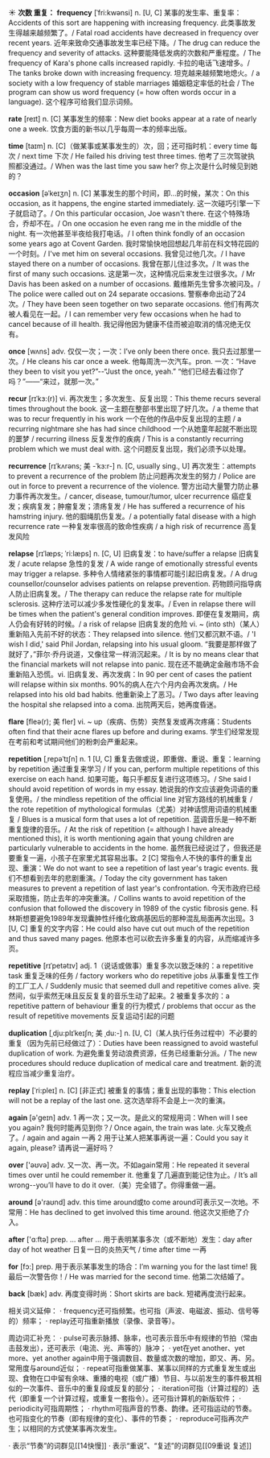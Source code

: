 ☀ <span class="category">**次数 重复：**</span>
<span class="vocabulary">**frequency**</span> [ˈfri:kwənsi]
<span class="definition">n. [U, C] 某事的发生率、重复率：</span>Accidents of this sort are happening with increasing frequency. 此类事故发生得越来越频繁了。/ Fatal road accidents have decreased in frequency over recent years. 近年来致命交通事故发生率已经下降。/ The drug can reduce the frequency and severity of attacks. 这种要能降低发病的次数和严重程度。/ The frequency of Kara's phone calls increased rapidly. 卡拉的电话飞速增多。/ The tanks broke down with increasing frequency. 坦克越来越频繁地熄火。/ a society with a low frequency of stable marriages 婚姻稳定率低的社会 / The program can show us word frequency (= how often words occur in a language). 这个程序可给我们显示词频。

<span class="vocabulary">**rate**</span> [reɪt] 
<span class="definition">n. [C] 某事发生的频率：</span>New diet books appear at a rate of nearly one a week. 饮食方面的新书以几乎每周一本的频率出版。

<span class="vocabulary">**time**</span> [taɪm] 
<span class="definition">n. [C]（做某事或某事发生的）次，回；还可指时机：</span>every time 每次 / next time 下次 / He failed his driving test three times. 他考了三次驾驶执照都没通过。/ When was the last time you saw her? 你上次是什么时候见到她的？
             
<span class="vocabulary">**occasion**</span> [əˈkeɪʒn]
<span class="definition">n. [C] 某事发生的那个时间，即…的时候，某次：</span>On this occasion, as it happens, the engine started immediately. 这一次碰巧引擎一下子就启动了。/ On this particular occasion, Joe wasn't there. 在这个特殊场合，乔却不在。/ On one occasion he even rang me in the middle of the night. 有一次他甚至半夜给我打电话。/ I often think fondly of an occasion some years ago at Covent Garden. 我时常愉快地回想起几年前在科文特花园的一个时刻。/ I've met him on several occasions. 我曾见过他几次。/ I have stayed there on a number of occasions. 我曾在那儿住过多次。/ It was the first of many such occasions. 这是第一次，这种情况后来发生过很多次。/ Mr Davis has been asked on a number of occasions. 戴维斯先生曾多次被问及。/ The police were called out on 24 separate occasions. 警察奉命出动了24次。/ They have been seen together on two separate occasions. 他们有两次被人看见在一起。/ I can remember very few occasions when he had to cancel because of ill health. 我记得他因为健康不佳而被迫取消的情况绝无仅有。         

<span class="vocabulary">**once**</span> [wʌns] 
<span class="definition">adv. 仅仅一次；一次：</span>I’ve only been there once. 我只去过那里一次。/ He cleans his car once a week. 他每周洗一次汽车。<span class="definition">pron. 一次：</span>“Have they been to visit you yet?”--“Just the once, yeah.” “他们已经去看过你了吗？”——“来过，就那一次。”
                      
<span class="vocabulary">**recur**</span> [rɪˈkɜ:(r)]
<span class="definition">vi. 再次发生；多次发生、反复出现：</span>This theme recurs several times throughout the book. 这一主题在整部书里出现了好几次。/ a theme that was to recur frequently in his work 一个在他的作品中反复出现的主题 / a recurring nightmare she has had since childhood 一个从她童年起就不断出现的噩梦 / recurring illness 反复发作的疾病 / This is a constantly recurring problem which we must deal with. 这个问题反复出现，我们必须予以处理。

<span class="vocabulary">**recurrence**</span> [rɪˈkʌrəns; 美 -ˈkɜ:r-]
<span class="definition">n. [C, usually sing., U] 再次发生：</span>attempts to prevent a recurrence of the problem 防止问题再次发生的努力 / Police are out in force to prevent a recurrence of the violence. 警方出动大量警力防止暴力事件再次发生。/ cancer, disease, tumour/tumor, ulcer recurrence 癌症复发；疾病复发；肿瘤复发；溃疡复发 / He has suffered a recurrence of his hamstring injury. 他的腘绳肌伤复发。/ a potentially fatal disease with a high recurrence rate 一种复发率很高的致命性疾病 / a high risk of recurrence 高复发风险
                      
<span class="vocabulary">**relapse**</span> [rɪˈlæps; ˈri:læps]
<span class="definition">n. [C, U] 旧病复发：</span>to have/suffer a relapse 旧病复发 / acute relapse 急性的复发 / A wide range of emotionally stressful events may trigger a relapse. 多种令人情绪紧张的事情都可能引起旧病复发。/ A drug counsellor/counselor advises patients on relapse prevention. 药物顾问指导病人防止旧病复发。/ The therapy can reduce the relapse rate for multiple sclerosis. 这种疗法可以减少多发性硬化的复发率。/ Even in relapse there will be times when the patient's general condition improves. 即便在复发期间，病人仍会有好转的时候。/ a risk of relapse 旧病复发的危险 <span class="definition">vi. ~ (into sth)（某人）重新陷入先前不好的状态：</span>They relapsed into silence. 他们又都沉默不语。/ 'I wish I did,' said Phil Jordan, relapsing into his usual gloom. “我要是那样做了就好了，”菲尔·乔丹说道，又像往常一样消沉起来。/ It is by no means clear that the financial markets will not relapse into panic. 现在还不能确定金融市场不会重新陷入恐慌。<span class="definition">vi. 旧病复发、再次发病：</span>In 90 per cent of cases the patient will relapse within six months. 90%的病人在六个月内会再次发病。/ He relapsed into his old bad habits. 他重新染上了恶习。/ Two days after leaving the hospital she relapsed into a coma. 出院两天后，她再度昏迷。
           
<span class="vocabulary">**flare**</span> [fleə(r); 美 fler]
<span class="definition">vi. ~ up（疾病、伤势）突然复发或再次疼痛：</span>Students often find that their acne flares up before and during exams. 学生们经常发现在考前和考试期间他们的粉刺会严重起来。

<span class="vocabulary">**repetition**</span> [ˌrepəˈtɪʃn]
<span class="definition">n. 1 [U, C] 重复去做或说，即重做、重说、重复：</span>learning by repetition 通过重复来学习 / If you can, perform multiple repetitions of this exercise on each hand. 如果可能，每只手都反复进行这项练习。/ She said I should avoid repetition of words in my essay. 她说我的作文应该避免词语的重复使用。/ the mindless repetition of the official line 对官方路线的机械重复 / the rote repetition of mythological formulas（尤美）对神话惯用词语的机械重复 / Blues is a musical form that uses a lot of repetition. 蓝调音乐是一种不断重复旋律的音乐。/ At the risk of repetition (= although I have already mentioned this), it is worth mentioning again that young children are particularly vulnerable to accidents in the home. 虽然我已经说过了，但我还是要重复一遍，小孩子在家里尤其容易出事。<span class="definition">2 [C] 常指令人不快的事件的重复出现、重演：</span>We do not want to see a repetition of last year's tragic events. 我们不想看到去年的悲剧重演。/ Today the city government has taken measures to prevent a repetition of last year's confrontation. 今天市政府已经采取措施，防止去年的冲突重演。/ Collins wants to avoid repetition of the confusion that followed the discovery in 1989 of the cystic fibrosis gene. 科林斯想要避免1989年发现囊肿性纤维化致病基因后的那种混乱局面再次出现。<span class="definition">3 [U, C] 重复的文字内容：</span>He could also have cut out much of the repetition and thus saved many pages. 他原本也可以砍去许多重复的内容，从而缩减许多页。
                      
<span class="vocabulary">**repetitive**</span> [rɪˈpetətɪv]
<span class="definition">adj. 1（说话或做事）重复多次以致乏味的：</span>a repetitive task 重复乏味的任务 / factory workers who do repetitive jobs 从事重复性工作的工厂工人 / Suddenly music that seemed dull and repetitive comes alive. 突然间，似乎索然无味且反反复复的音乐生动了起来。<span class="definition">2 被重复多次的：</span>a repetitive pattern of behaviour 重复的行为模式 / problems that occur as the result of repetitive movements 反复运动引起的问题

<span class="vocabulary">**duplication**</span> [ˌdju:plɪˈkeɪʃn; 美 ˌdu:-]
<span class="definition">n. [U, C]（某人执行任务过程中）不必要的重复（因为先前已经做过了）：</span>Duties have been reassigned to avoid wasteful duplication of work. 为避免重复劳动浪费资源，任务已经重新分派。/ The new procedures should reduce duplication of medical care and treatment. 新的流程应当减少重复治疗。
           
<span class="vocabulary">**replay**</span> [ˈri:pleɪ]
<span class="definition">n. [C] [非正式] 被重复的事情；重复出现的事物：</span>This election will not be a replay of the last one. 这次选举将不会是上一次的重演。

<span class="vocabulary">**again**</span> [ə'ɡeɪn] 
<span class="definition">adv. 1 再一次；又一次。是此义的常规用词：</span>When will I see you again? 我何时能再见到你？/ Once again, the train was late. 火车又晚点了。/ again and again 一再 <span class="definition">2 用于让某人把某事再说一遍：</span>Could you say it again, please? 请再说一遍好吗？ 

<span class="vocabulary">**over**</span> ['əʊvə] 
<span class="definition">adv. 又一次、再一次。不如again常用：</span>He repeated it several times over until he could remember it. 他重复了几遍直到能记住为止。/ It’s all wrong--you’ll have to do it over.（美）完全错了。你得重做一遍。

<span class="vocabulary">**around**</span> [ə'raʊnd] 
<span class="definition">adv. this time around或to come around可表示又一次地。不常用：</span>He has declined to get involved this time around. 他这次又拒绝了介入。

<span class="vocabulary">**after**</span> ['ɑːftə] 
<span class="definition">prep. ... after ... 用于表明某事多次（或不断地）发生：</span>day after day of hot weather 日复一日的炎热天气 / time after time 一再

<span class="vocabulary">**for**</span> [fɔ:] 
<span class="definition">prep. 用于表示某事发生的场合：</span>I’m warning you for the last time! 我最后一次警告你！/ He was married for the second time. 他第二次结婚了。

<span class="vocabulary">**back**</span> [bæk] 
<span class="definition">adv. 再度变得时尚：</span>Short skirts are back. 短裙再度流行起来。

相关词义延伸：
· frequency还可指频繁。也可指（声波、电磁波、振动、信号等的）频率；
· replay还可指重新播放（录像、录音等）。

周边词汇补充：
· pulse可表示脉搏、脉率，也可表示音乐中有规律的节拍（常由击鼓发出），还可表示（电流、光、声等的）脉冲；
· yet在yet another、yet more、yet another again中用于强调数目、数量或次数的增加，即又、再、另。常用度与around近似；
· repeat可指重做某事、某事以同样的方式重复发生或出现、食物在口中留有余味、重播的电视（或广播）节目、与以前发生的事件极其相似的一次事件、音乐中的重复段或反复的部分；
· iteration可指（计算过程的）迭代（即重复一个计算过程，或重复一套指令）。还可指计算机的新版软件；
· periodicity可指周期性；
· rhythm可指声音的节奏、韵律。还可指运动的节奏。也可指变化的节奏（即有规律的变化）、事件的节奏；
· reproduce可指再次产生；以相同的方式使某事再次发生。

· 表示“节奏”的词群见[[14快慢]]
· 表示“重说”、“复述”的词群见[[09重说 复述]]
